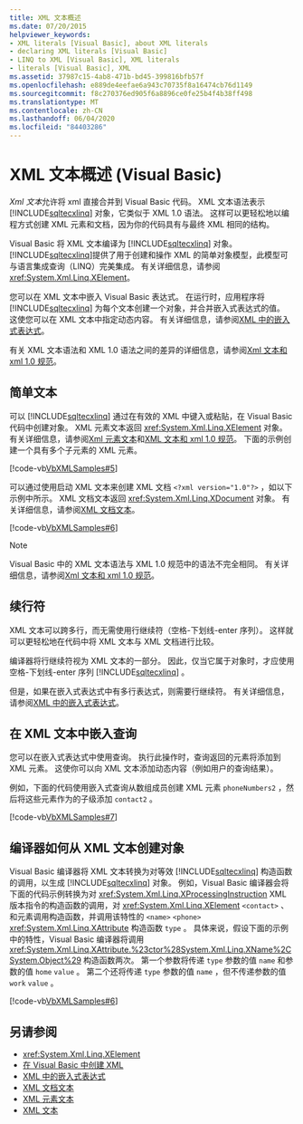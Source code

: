 ```yaml
---
title: XML 文本概述
ms.date: 07/20/2015
helpviewer_keywords:
- XML literals [Visual Basic], about XML literals
- declaring XML literals [Visual Basic]
- LINQ to XML [Visual Basic], XML literals
- literals [Visual Basic], XML
ms.assetid: 37987c15-4ab8-471b-bd45-399816bfb57f
ms.openlocfilehash: e889de4eefae6a943c70735f8a16474cb76d1149
ms.sourcegitcommit: f8c270376ed905f6a8896ce0fe25b4f4b38ff498
ms.translationtype: MT
ms.contentlocale: zh-CN
ms.lasthandoff: 06/04/2020
ms.locfileid: "84403286"
---
```

# <a name="xml-literals-overview-visual-basic"></a>XML 文本概述 (Visual Basic)
*Xml 文本*允许将 xml 直接合并到 Visual Basic 代码。 XML 文本语法表示 [!INCLUDE[sqltecxlinq](~/includes/sqltecxlinq-md.md)] 对象，它类似于 XML 1.0 语法。 这样可以更轻松地以编程方式创建 XML 元素和文档，因为你的代码具有与最终 XML 相同的结构。  
  
 Visual Basic 将 XML 文本编译为 [!INCLUDE[sqltecxlinq](~/includes/sqltecxlinq-md.md)] 对象。 [!INCLUDE[sqltecxlinq](~/includes/sqltecxlinq-md.md)]提供了用于创建和操作 XML 的简单对象模型，此模型可与语言集成查询（LINQ）完美集成。 有关详细信息，请参阅 <xref:System.Xml.Linq.XElement>。  
  
 您可以在 XML 文本中嵌入 Visual Basic 表达式。 在运行时，应用程序将 [!INCLUDE[sqltecxlinq](~/includes/sqltecxlinq-md.md)] 为每个文本创建一个对象，并合并嵌入式表达式的值。 这使您可以在 XML 文本中指定动态内容。 有关详细信息，请参阅[XML 中的嵌入式表达式](embedded-expressions-in-xml.md)。  
  
 有关 XML 文本语法和 XML 1.0 语法之间的差异的详细信息，请参阅[Xml 文本和 xml 1.0 规范](xml-literals-and-the-xml-1-0-specification.md)。  
  
## <a name="simple-literals"></a>简单文本  
 可以 [!INCLUDE[sqltecxlinq](~/includes/sqltecxlinq-md.md)] 通过在有效的 XML 中键入或粘贴，在 Visual Basic 代码中创建对象。 XML 元素文本返回 <xref:System.Xml.Linq.XElement> 对象。 有关详细信息，请参阅[Xml 元素文本](../../../language-reference/xml-literals/xml-element-literal.md)和[XML 文本和 xml 1.0 规范](xml-literals-and-the-xml-1-0-specification.md)。 下面的示例创建一个具有多个子元素的 XML 元素。  
  
 [!code-vb[VbXMLSamples#5](~/samples/snippets/visualbasic/VS_Snippets_VBCSharp/VbXMLSamples/VB/XMLSamples2.vb#5)]  
  
 可以通过使用启动 XML 文本来创建 XML 文档 `<?xml version="1.0"?>` ，如以下示例中所示。 XML 文档文本返回 <xref:System.Xml.Linq.XDocument> 对象。 有关详细信息，请参阅[XML 文档文本](../../../language-reference/xml-literals/xml-document-literal.md)。  
  
 [!code-vb[VbXMLSamples#6](~/samples/snippets/visualbasic/VS_Snippets_VBCSharp/VbXMLSamples/VB/XMLSamples2.vb#6)]  
  
> [!NOTE]
> Visual Basic 中的 XML 文本语法与 XML 1.0 规范中的语法不完全相同。 有关详细信息，请参阅[Xml 文本和 xml 1.0 规范](xml-literals-and-the-xml-1-0-specification.md)。  
  
## <a name="line-continuation"></a>续行符  
 XML 文本可以跨多行，而无需使用行继续符（空格-下划线-enter 序列）。 这样就可以更轻松地在代码中将 XML 文本与 XML 文档进行比较。  
  
 编译器将行继续符视为 XML 文本的一部分。 因此，仅当它属于对象时，才应使用空格-下划线-enter 序列 [!INCLUDE[sqltecxlinq](~/includes/sqltecxlinq-md.md)] 。  
  
 但是，如果在嵌入式表达式中有多行表达式，则需要行继续符。 有关详细信息，请参阅[XML 中的嵌入式表达式](embedded-expressions-in-xml.md)。  
  
## <a name="embedding-queries-in-xml-literals"></a>在 XML 文本中嵌入查询  
 您可以在嵌入式表达式中使用查询。 执行此操作时，查询返回的元素将添加到 XML 元素。 这使你可以向 XML 文本添加动态内容（例如用户的查询结果）。  
  
 例如，下面的代码使用嵌入式查询从数组成员创建 XML 元素 `phoneNumbers2` ，然后将这些元素作为的子级添加 `contact2` 。  
  
 [!code-vb[VbXMLSamples#7](~/samples/snippets/visualbasic/VS_Snippets_VBCSharp/VbXMLSamples/VB/XMLSamples2.vb#7)]  
  
## <a name="how-the-compiler-creates-objects-from-xml-literals"></a>编译器如何从 XML 文本创建对象  
 Visual Basic 编译器将 XML 文本转换为对等效 [!INCLUDE[sqltecxlinq](~/includes/sqltecxlinq-md.md)] 构造函数的调用，以生成 [!INCLUDE[sqltecxlinq](~/includes/sqltecxlinq-md.md)] 对象。 例如，Visual Basic 编译器会将下面的代码示例转换为对 <xref:System.Xml.Linq.XProcessingInstruction> XML 版本指令的构造函数的调用，对 <xref:System.Xml.Linq.XElement> `<contact>` 、和元素调用构造函数，并调用该特性的 `<name>` `<phone>` <xref:System.Xml.Linq.XAttribute> 构造函数 `type` 。 具体来说，假设下面的示例中的特性，Visual Basic 编译器将调用 <xref:System.Xml.Linq.XAttribute.%23ctor%28System.Xml.Linq.XName%2CSystem.Object%29> 构造函数两次。 第一个参数将传递 `type` 参数的值 `name` 和参数的值 `home` `value` 。 第二个还将传递 `type` 参数的值 `name` ，但不传递参数的值 `work` `value` 。  
  
 [!code-vb[VbXMLSamples#6](~/samples/snippets/visualbasic/VS_Snippets_VBCSharp/VbXMLSamples/VB/XMLSamples2.vb#6)]  
  
## <a name="see-also"></a>另请参阅

- <xref:System.Xml.Linq.XElement>
- [在 Visual Basic 中创建 XML](creating-xml.md)
- [XML 中的嵌入式表达式](embedded-expressions-in-xml.md)
- [XML 文档文本](../../../language-reference/xml-literals/xml-document-literal.md)
- [XML 元素文本](../../../language-reference/xml-literals/xml-element-literal.md)
- [XML 文本](../../../language-reference/xml-literals/index.md)
